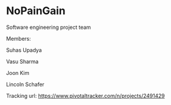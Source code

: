 # NoPainGain
Software engineering project team 

Members:

Suhas Upadya

Vasu Sharma

Joon Kim

Lincoln Schafer

Tracking url: https://www.pivotaltracker.com/n/projects/2491429
